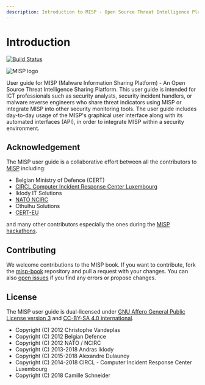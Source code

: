 ```yaml
---
description: Introduction to MISP - Open Source Threat Intelligence Platform (previously known as Malware Information Sharing Platform)
---
```


# Introduction

[![Build Status](https://travis-ci.org/MISP/misp-book.svg?branch=master)](https://travis-ci.org/MISP/misp-book)

![MISP logo](https://raw.githubusercontent.com/MISP/MISP/2.4/INSTALL/logos/misp-logo.png)

User guide for MISP \(Malware Information Sharing Platform\) - An Open Source Threat Intelligence Sharing Platform. This user guide is intended for ICT professionals such as security analysts, security incident handlers, or malware reverse engineers who share threat indicators using MISP or integrate MISP into other security monitoring tools. The user guide includes day-to-day usage of the MISP's graphical user interface along with its automated interfaces \(API\), in order to integrate MISP within a security environment.

## Acknowledgement

The MISP user guide is a collaborative effort between all the contributors to [MISP](https://www.github.com/MISP) including:

* Belgian Ministry of Defence \(CERT\)
* [CIRCL Computer Incident Response Center Luxembourg](https://www.circl.lu/)
* Iklody IT Solutions
* [NATO NCIRC](http://www.ncirc.nato.int/)
* Cthulhu Solutions
* [CERT-EU](https://cert.europa.eu)

and many other contributors especially the ones during the [MISP hackathons](https://github.com/MISP/MISP/wiki/Hackathon "MISP Hackathon Wiki").

## Contributing

We welcome contributions to the MISP book. If you want to contribute, fork the [misp-book](https://github.com/MISP/misp-book) repository and pull a request with your changes. You can also [open issues](https://github.com/MISP/misp-book/issues) if you find any errors or propose changes.

<div class="pagebreak"></div>

## License

The MISP user guide is dual-licensed under [GNU Affero General Public License version 3](http://www.gnu.org/licenses/agpl-3.0.html) and [CC-BY-SA 4.0 international](https://creativecommons.org/licenses/by-sa/4.0/).

* Copyright \(C\) 2012 Christophe Vandeplas
* Copyright \(C\) 2012 Belgian Defence
* Copyright \(C\) 2012 NATO / NCIRC
* Copyright \(C\) 2013-2018 Andras Iklody
* Copyright \(C\) 2015-2018 Alexandre Dulaunoy
* Copyright \(C\) 2014-2018 CIRCL - Computer Incident Response Center Luxembourg
* Copyright \(C\) 2018 Camille Schneider



